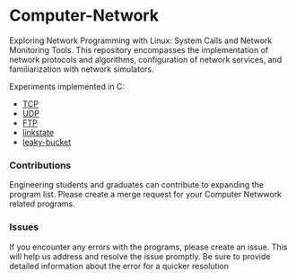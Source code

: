 # Computer-Network

Exploring Network Programming with Linux: System Calls and Network Monitoring Tools. 
This repository encompasses the implementation of network protocols and algorithms, 
configuration of network services, and familiarization with network simulators.

Experiments implemented in C:

- [TCP](FTP/)
- [UDP](UDP/)
- [FTP](FTP/)
- [linkstate](linkstate.c)
- [leaky-bucket](leakybucket.c)


### Contributions
Engineering students and graduates can contribute to expanding the program list. Please create a merge request for your Computer Netwwork related programs.

### Issues

If you encounter any errors with the programs, please create an issue. 
This will help us address and resolve the issue promptly. 
Be sure to provide detailed information about the error for a quicker resolution